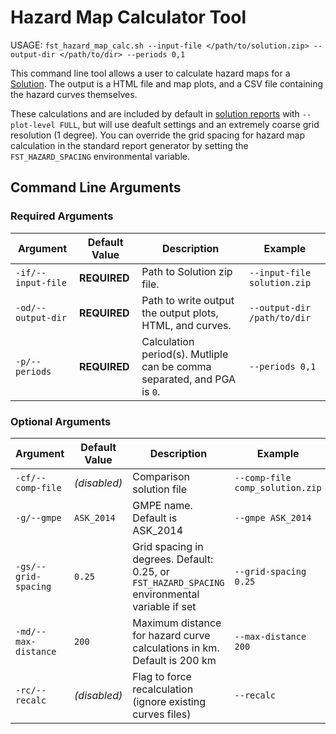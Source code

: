 # Hazard Map Calculator Tool

USAGE: `fst_hazard_map_calc.sh --input-file </path/to/solution.zip> --output-dir </path/to/dir> --periods 0,1`

This command line tool allows a user to calculate hazard maps for a [Solution](glossary.md#solution). The output is a HTML file and map plots, and a CSV file containing the hazard curves themselves.

These calculations and are included by default in [solution reports](report_builder.md) with `--plot-level FULL`, but will use deafult settings and an extremely coarse grid resolution (1 degree). You can override the grid spacing for hazard map calculation in the standard report generator by setting the `FST_HAZARD_SPACING` environmental variable.

## Command Line Arguments

### Required Arguments

| Argument | Default Value | Description | Example |
|---|---|---|---|
| `-if/--input-file` | **REQUIRED** | Path to Solution zip file. | `--input-file solution.zip` |
| `-od/--output-dir` | **REQUIRED** | Path to write output the output plots, HTML, and curves. | `--output-dir /path/to/dir` |
| `-p/--periods` | **REQUIRED** | Calculation period(s). Mutliple can be comma separated, and PGA is `0`. | `--periods 0,1` |

### Optional Arguments

| Argument | Default Value | Description | Example |
|---|---|---|---|
| `-cf/--comp-file` | _(disabled)_ | Comparison solution file | `--comp-file comp_solution.zip` |
| `-g/--gmpe` | `ASK_2014` | GMPE name. Default is ASK_2014 | `--gmpe ASK_2014` |
| `-gs/--grid-spacing` | `0.25` | Grid spacing in degrees. Default: 0.25, or `FST_HAZARD_SPACING` environmental variable if set | `--grid-spacing 0.25` |
| `-md/--max-distance` | `200` | Maximum distance for hazard curve calculations in km. Default is 200 km | `--max-distance 200` |
| `-rc/--recalc` | _(disabled)_ | Flag to force recalculation (ignore existing curves files) | `--recalc` |

